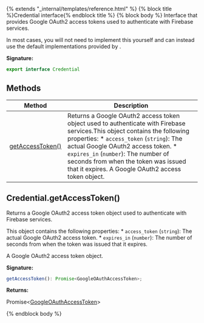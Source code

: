 {% extends "_internal/templates/reference.html" %}
{% block title %}Credential interface{% endblock title %}
{% block body %}
Interface that provides Google OAuth2 access tokens used to authenticate with Firebase services.

In most cases, you will not need to implement this yourself and can instead use the default implementations provided by .

<b>Signature:</b>

```typescript
export interface Credential 
```

## Methods

|  Method | Description |
|  --- | --- |
|  [getAccessToken()](./firebase-admin.app.credential.md#credentialgetaccesstoken) | Returns a Google OAuth2 access token object used to authenticate with Firebase services.<!-- -->This object contains the following properties: \* <code>access_token</code> (<code>string</code>): The actual Google OAuth2 access token. \* <code>expires_in</code> (<code>number</code>): The number of seconds from when the token was issued that it expires. A Google OAuth2 access token object. |

## Credential.getAccessToken()

Returns a Google OAuth2 access token object used to authenticate with Firebase services.

This object contains the following properties: \* `access_token` (`string`<!-- -->): The actual Google OAuth2 access token. \* `expires_in` (`number`<!-- -->): The number of seconds from when the token was issued that it expires.

 A Google OAuth2 access token object.

<b>Signature:</b>

```typescript
getAccessToken(): Promise<GoogleOAuthAccessToken>;
```
<b>Returns:</b>

Promise&lt;[GoogleOAuthAccessToken](./firebase-admin.app.googleoauthaccesstoken.md#googleoauthaccesstoken_interface)<!-- -->&gt;

{% endblock body %}
